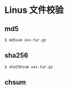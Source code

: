 # Linus 文件校验

## md5

```sh
$ md5sum xxx.tar.gz
```

## sha256

```sh
$ sha256sum xxx.tar.gz
```

## chsum
